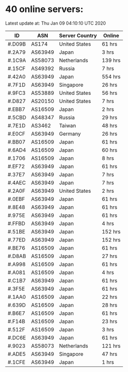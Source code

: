 # 40 online servers:

Latest update at: Thu Jan 09 04:10:10 UTC 2020

| ID | ASN | Server Country | Online |
| -- | --- | -------------- | ------ |
| #.D09B | AS174 | United States | 61 hrs |
| #.2A79 | AS63949 | Japan | 3 hrs |
| #.1C9A | AS58073 | Netherlands | 139 hrs |
| #.15CF | AS49392 | Russia | 7 hrs |
| #.42A0 | AS63949 | Japan | 554 hrs |
| #.7F1D | AS63949 | Singapore | 26 hrs |
| #.9FC3 | AS53889 | United States | 56 hrs |
| #.D827 | AS20150 | United States | 7 hrs |
| #.EBB7 | AS16509 | Japan | 2 hrs |
| #.5CBD | AS48347 | Russia | 29 hrs |
| #.7E1D | AS3462 | Taiwan | 48 hrs |
| #.E0CF | AS63949 | Germany | 26 hrs |
| #.BB07 | AS16509 | Japan | 61 hrs |
| #.6AD4 | AS16509 | Japan | 60 hrs |
| #.1706 | AS16509 | Japan | 8 hrs |
| #.EF72 | AS63949 | Japan | 61 hrs |
| #.37E7 | AS63949 | Japan | 7 hrs |
| #.4AEC | AS63949 | Japan | 7 hrs |
| #.2A0F | AS63949 | United States | 2 hrs |
| #.0EBF | AS63949 | Japan | 61 hrs |
| #.8E48 | AS63949 | Japan | 61 hrs |
| #.975E | AS63949 | Japan | 61 hrs |
| #.FFBD | AS63949 | Japan | 4 hrs |
| #.51BE | AS63949 | Japan | 152 hrs |
| #.77ED | AS63949 | Japan | 152 hrs |
| #.BE76 | AS16509 | Japan | 61 hrs |
| #.D8AB | AS16509 | Japan | 27 hrs |
| #.A998 | AS16509 | Japan | 61 hrs |
| #.A081 | AS16509 | Japan | 4 hrs |
| #.C1B7 | AS63949 | Japan | 61 hrs |
| #.3F5E | AS63949 | Japan | 61 hrs |
| #.1AA0 | AS16509 | Japan | 22 hrs |
| #.639D | AS16509 | Japan | 28 hrs |
| #.B6E7 | AS16509 | Japan | 61 hrs |
| #.F14B | AS16509 | Japan | 23 hrs |
| #.512F | AS16509 | Japan | 3 hrs |
| #.DC6E | AS63949 | Japan | 61 hrs |
| #.9023 | AS58073 | Netherlands | 121 hrs |
| #.ADE5 | AS63949 | Singapore | 47 hrs |
| #.1CFE | AS63949 | Japan | 1 hrs |

